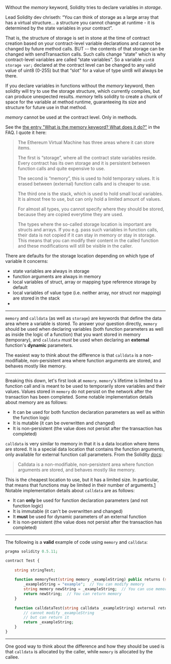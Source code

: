 

Without the  _memory_  keyword, Solidity tries to declare variables in  _storage_.

Lead Solidity dev chriseth: “You can think of storage as a large array that has a virtual structure… a structure you cannot change at runtime - it is determined by the state variables in your contract”.

That is, the structure of storage is set in stone at the time of contract creation based on your contract-level variable declarations and cannot be changed by future method calls. BUT -- the contents of that storage can be changed with sendTransaction calls. Such calls change “state” which is why contract-level variables are called “state variables”. So a variable  `uint8 storage var;`  declared at the contract level can be changed to any valid value of uint8 (0-255) but that “slot” for a value of type uint8 will always be there.

If you declare variables in functions without the  _memory_  keyword, then solidity will try to use the storage structure, which currently compiles, but can produce unexpected results.  _memory_  tells solidity to create a chunk of space for the variable at method runtime, guaranteeing its size and structure for future use in that method.

_memory_  cannot be used at the contract level. Only in methods.

See the  [the entry "What is the memory keyword? What does it do?"](https://docs.soliditylang.org/en/v0.3.3/frequently-asked-questions.html#what-is-the-memory-keyword-what-does-it-do)  in the FAQ. I quote it here:

> The Ethereum Virtual Machine has three areas where it can store items.
> 
> The first is “storage”, where all the contract state variables reside. Every contract has its own storage and it is persistent between function calls and quite expensive to use.
> 
> The second is “memory”, this is used to hold temporary values. It is erased between (external) function calls and is cheaper to use.
> 
> The third one is the stack, which is used to hold small local variables. It is almost free to use, but can only hold a limited amount of values.
> 
> For almost all types, you cannot specify where they should be stored, because they are copied everytime they are used.
> 
> The types where the so-called storage location is important are structs and arrays. If you e.g. pass such variables in function calls, their data is not copied if it can stay in memory or stay in storage. This means that you can modify their content in the called function and these modifications will still be visible in the caller.

There are defaults for the storage location depending on which type of variable it concerns:

-   state variables are always in storage
-   function arguments are always in memory
-   local variables of struct, array or mapping type reference storage by default
-   local variables of value type (i.e. neither array, nor struct nor mapping) are stored in the stack
-   
------------


`memory`  and  `calldata`  (as well as  `storage`) are keywords that define the data area where a variable is stored. To answer your question directly,  `memory`  should be used when declaring variables (both function parameters as well as inside the logic of a function) that you want stored in memory (temporary), and  `calldata`  _must_  be used when declaring an  **external**  function's  **dynamic**  parameters.

The easiest way to think about the difference is that  `calldata`  is a non-modifiable, non-persistent area where function arguments are stored, and behaves mostly like memory.

----------

Breaking this down, let's first look at  `memory`.  `memory`'s lifetime is limited to a function call and is meant to be used to temporarily store variables and their values. Values stored in  `memory`  do not persist on the network after the transaction has been completed. Some notable implementation details about memory are as follows:

-   It can be used for both function declaration parameters as well as within the function logic
-   It is mutable (it can be overwritten and changed)
-   It is non-persistent (the value does not persist after the transaction has completed)

`calldata`  is very similar to memory in that it is a data location where items are stored. It is a special data location that contains the function arguments, only available for external function call parameters. From the Solidity  [docs](https://solidity.readthedocs.io/en/v0.5.11/types.html?highlight=memory#data-location):

> Calldata is a non-modifiable, non-persistent area where function arguments are stored, and behaves mostly like memory.

This is the cheapest location to use,  but it has a limited size. In particular, that means that functions may be limited in their number of arguments.[1](https://hackernoon.com/working-with-strings-in-solidity-c4ff6d5f8008)  Notable implementation details about  `calldata`  are as follows:

-   It can  **only**  be used for function declaration parameters (and not function logic)
-   It is immutable (it can't be overwritten and changed)
-   It  **must**  be used for dynamic parameters of an external function
-   It is non-persistent (the value does not persist after the transaction has completed)

----------

The following is a  **valid**  example of code using  `memory`  and  `calldata`:

```php
pragma solidity 0.5.11;

contract Test {
    
    string stringTest;
    
    function memoryTest(string memory _exampleString) public returns (string memory) {
        _exampleString = "example";  // You can modify memory
        string memory newString = _exampleString;  // You can use memory within a function's logic
        return newString;  // You can return memory
    }
    
    function calldataTest(string calldata _exampleString) external returns (string memory) {
        // cannot modify _exampleString
        // but can return it
        return _exampleString;
    }
}

```

----------


One good way to think about the difference and how they should be used is that  `calldata`  is allocated by the caller, while  `memory`  is allocated by the callee.